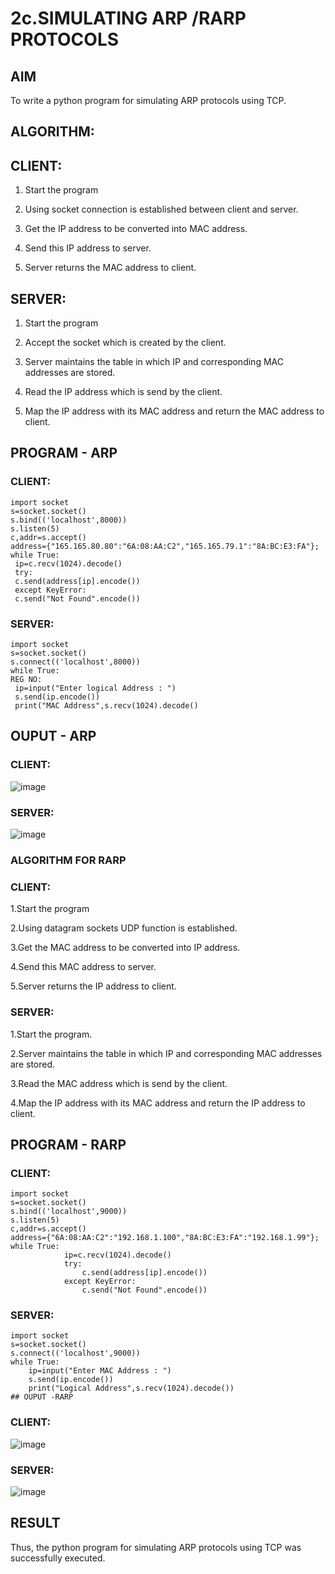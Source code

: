 # 2c.SIMULATING ARP /RARP PROTOCOLS
## AIM
To write a python program for simulating ARP protocols using TCP.
## ALGORITHM:
## CLIENT:
1. Start the program

2. Using socket connection is established between client and server.

3. Get the IP address to be converted into MAC address.

4. Send this IP address to server.

5. Server returns the MAC address to client.
## SERVER:
1. Start the program

2. Accept the socket which is created by the client.

3. Server maintains the table in which IP and corresponding MAC addresses are
stored.

4. Read the IP address which is send by the client.

5. Map the IP address with its MAC address and return the MAC address to client.
## PROGRAM - ARP
### CLIENT:
```
import socket
s=socket.socket()
s.bind(('localhost',8000))
s.listen(5)
c,addr=s.accept()
address={"165.165.80.80":"6A:08:AA:C2","165.165.79.1":"8A:BC:E3:FA"};
while True:
 ip=c.recv(1024).decode()
 try:
 c.send(address[ip].encode())
 except KeyError:
 c.send("Not Found".encode())
```
### SERVER:
```
import socket
s=socket.socket()
s.connect(('localhost',8000))
while True:
REG NO:
 ip=input("Enter logical Address : ")
 s.send(ip.encode())
 print("MAC Address",s.recv(1024).decode()
```
## OUPUT - ARP
### CLIENT:
![image](https://github.com/Thilak45/2c.ARP_RARP_PROTOCOLS/assets/138849161/cf122ab8-e63e-42d3-b029-1656297fa2e2)
### SERVER:
![image](https://github.com/Thilak45/2c.ARP_RARP_PROTOCOLS/assets/138849161/b88377f2-02c8-4585-8769-7e9b4534027e)
### ALGORITHM FOR RARP
### CLIENT:
1.Start the program

2.Using datagram sockets UDP function is established.

3.Get the MAC address to be converted into IP address.

4.Send this MAC address to server.

5.Server returns the IP address to client.
### SERVER:
1.Start the program.

2.Server maintains the table in which IP and corresponding MAC addresses are stored.

3.Read the MAC address which is send by the client.

4.Map the IP address with its MAC address and return the IP address to client.
## PROGRAM - RARP
### CLIENT:
```
import socket 
s=socket.socket() 
s.bind(('localhost',9000)) 
s.listen(5) 
c,addr=s.accept() 
address={"6A:08:AA:C2":"192.168.1.100","8A:BC:E3:FA":"192.168.1.99"}; 
while True: 
            ip=c.recv(1024).decode() 
            try: 
                c.send(address[ip].encode()) 
            except KeyError: 
                c.send("Not Found".encode())
```
### SERVER:
```
import socket 
s=socket.socket() 
s.connect(('localhost',9000)) 
while True: 
    ip=input("Enter MAC Address : ") 
    s.send(ip.encode()) 
    print("Logical Address",s.recv(1024).decode())
## OUPUT -RARP
```
### CLIENT:
![image](https://github.com/Thilak45/2c.ARP_RARP_PROTOCOLS/assets/138849161/bf0f5e38-5d63-4f25-9cf8-3d7beb1bf011)
### SERVER:
![image](https://github.com/Thilak45/2c.ARP_RARP_PROTOCOLS/assets/138849161/5c3c398b-fd73-4e19-82f1-e07e624e558a)

## RESULT
Thus, the python program for simulating ARP protocols using TCP was successfully 
executed.
